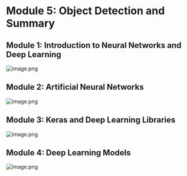 

# Module 5: Object Detection and Summary
## Module 1: Introduction to Neural Networks and Deep Learning
![image.png](https://prod-files-secure.s3.us-west-2.amazonaws.com/03e82b26-cccb-4906-bb56-adabcbdc0655/a8d40bcb-c482-4026-8872-311e16b2dc63/image.png?X-Amz-Algorithm=AWS4-HMAC-SHA256&X-Amz-Content-Sha256=UNSIGNED-PAYLOAD&X-Amz-Credential=ASIAZI2LB4666VHW2WJ7%2F20250207%2Fus-west-2%2Fs3%2Faws4_request&X-Amz-Date=20250207T221335Z&X-Amz-Expires=3600&X-Amz-Security-Token=IQoJb3JpZ2luX2VjEGYaCXVzLXdlc3QtMiJIMEYCIQDRz9F6dAjTApso%2B0EjOdmwjmE%2FhJfMFvl6XI9ACkxLjwIhAJbytBUGRjKG00twUXIMX37%2BOj2SKUyBTZphh8t7sKamKv8DCH8QABoMNjM3NDIzMTgzODA1IgzSCyYkLn7AKYedE94q3AMLSg64i863NFZ13lIK48iKo%2FIO040o05wmDG5YT95Alcwb%2FJvqF%2FTTAi2jXceX0lGJYjuyhWE8NBTKGj%2B3CR4o7nOd5M1KN7aA%2FvL7nDcQqC3i6Da%2BhezBKpEDwa%2FI%2B6Qse%2Fjc8wbFl8s45L%2B2QvZ55boP5h1NJOYC6IjtVpwU9EpXWdo3y2w0qXvq62XDw5NVxawJw5eV4Wm5r0B2zZ42TkPW7HaxnJHeJdh6Ys5WIf1sID4KKGR5rxhfrx4JV37NyFLohuvc9zfH5HBovTukwGYW80hiO%2BXHSbRO6Ho0BCmyU25lvO6ivznr5%2FNqNUWB%2BkljHtvdqX%2FgbpHwdEDlYH61Cex%2BVeTTmrE8kXj4mtYG5GEaHK8DjrEl5YvDmK32jWNF%2B%2B7ov8m2AHk7EL6dC5Llx5N7xUZd57a%2BFu2v0NKbNePkFKq83VA2xSR6JlXGKrwE03WbOqtxKYWfRk9HBkX7YBc9jh1Bu3CDXsFUvChpjVuhqJtW75RZAGD4Q%2F2oG0IGoAYjMaeFamnJHNyaJXDb1baZ2uPazNfzdG21rFzdVGkACdzxU0ywn%2FC3djVKTNEQrmqAoKePp4AcR9x5h8jTcmiPP2ZpZuyL3nt6gfnkJR9XiWO3lCIZUzDE%2Fpm9BjqkAeYNInPcR5aQVapmdNs7YekKrOaEhcXMoeMzSCXuR7V6f5EMRC2eBG3FPdyRLF3CmPVM%2BOeKfbyljkq5wKcJ6PHMnqs4tn3Nv8K%2BqdwWYquZapVNg1fdz34BLf2O%2BaPhYzbhDNS29Iorj7mYr1BsXdtWqHJCxvMl0fMiJ5s3vsSD59BTZB9KE78koXvFK6lRKzZNDURXGv30rinL3uyOssfDpTTW&X-Amz-Signature=d55ba6ce650c97c63fa99cb386aa4a02879888e6c36276781bddc9d842ae8748&X-Amz-SignedHeaders=host&x-id=GetObject)
## Module 2: Artificial Neural Networks
![image.png](https://prod-files-secure.s3.us-west-2.amazonaws.com/03e82b26-cccb-4906-bb56-adabcbdc0655/5157ca89-62da-41d9-a98f-6432b71047a9/image.png?X-Amz-Algorithm=AWS4-HMAC-SHA256&X-Amz-Content-Sha256=UNSIGNED-PAYLOAD&X-Amz-Credential=ASIAZI2LB4666VHW2WJ7%2F20250207%2Fus-west-2%2Fs3%2Faws4_request&X-Amz-Date=20250207T221335Z&X-Amz-Expires=3600&X-Amz-Security-Token=IQoJb3JpZ2luX2VjEGYaCXVzLXdlc3QtMiJIMEYCIQDRz9F6dAjTApso%2B0EjOdmwjmE%2FhJfMFvl6XI9ACkxLjwIhAJbytBUGRjKG00twUXIMX37%2BOj2SKUyBTZphh8t7sKamKv8DCH8QABoMNjM3NDIzMTgzODA1IgzSCyYkLn7AKYedE94q3AMLSg64i863NFZ13lIK48iKo%2FIO040o05wmDG5YT95Alcwb%2FJvqF%2FTTAi2jXceX0lGJYjuyhWE8NBTKGj%2B3CR4o7nOd5M1KN7aA%2FvL7nDcQqC3i6Da%2BhezBKpEDwa%2FI%2B6Qse%2Fjc8wbFl8s45L%2B2QvZ55boP5h1NJOYC6IjtVpwU9EpXWdo3y2w0qXvq62XDw5NVxawJw5eV4Wm5r0B2zZ42TkPW7HaxnJHeJdh6Ys5WIf1sID4KKGR5rxhfrx4JV37NyFLohuvc9zfH5HBovTukwGYW80hiO%2BXHSbRO6Ho0BCmyU25lvO6ivznr5%2FNqNUWB%2BkljHtvdqX%2FgbpHwdEDlYH61Cex%2BVeTTmrE8kXj4mtYG5GEaHK8DjrEl5YvDmK32jWNF%2B%2B7ov8m2AHk7EL6dC5Llx5N7xUZd57a%2BFu2v0NKbNePkFKq83VA2xSR6JlXGKrwE03WbOqtxKYWfRk9HBkX7YBc9jh1Bu3CDXsFUvChpjVuhqJtW75RZAGD4Q%2F2oG0IGoAYjMaeFamnJHNyaJXDb1baZ2uPazNfzdG21rFzdVGkACdzxU0ywn%2FC3djVKTNEQrmqAoKePp4AcR9x5h8jTcmiPP2ZpZuyL3nt6gfnkJR9XiWO3lCIZUzDE%2Fpm9BjqkAeYNInPcR5aQVapmdNs7YekKrOaEhcXMoeMzSCXuR7V6f5EMRC2eBG3FPdyRLF3CmPVM%2BOeKfbyljkq5wKcJ6PHMnqs4tn3Nv8K%2BqdwWYquZapVNg1fdz34BLf2O%2BaPhYzbhDNS29Iorj7mYr1BsXdtWqHJCxvMl0fMiJ5s3vsSD59BTZB9KE78koXvFK6lRKzZNDURXGv30rinL3uyOssfDpTTW&X-Amz-Signature=9b9213fb2da948488bcf3a1457fb15b835177cdc04e8547652b1ea025162c39e&X-Amz-SignedHeaders=host&x-id=GetObject)
## Module 3: Keras and Deep Learning Libraries
![image.png](https://prod-files-secure.s3.us-west-2.amazonaws.com/03e82b26-cccb-4906-bb56-adabcbdc0655/5089ce50-05f1-470d-ad42-42503bf1df5f/image.png?X-Amz-Algorithm=AWS4-HMAC-SHA256&X-Amz-Content-Sha256=UNSIGNED-PAYLOAD&X-Amz-Credential=ASIAZI2LB4666VHW2WJ7%2F20250207%2Fus-west-2%2Fs3%2Faws4_request&X-Amz-Date=20250207T221335Z&X-Amz-Expires=3600&X-Amz-Security-Token=IQoJb3JpZ2luX2VjEGYaCXVzLXdlc3QtMiJIMEYCIQDRz9F6dAjTApso%2B0EjOdmwjmE%2FhJfMFvl6XI9ACkxLjwIhAJbytBUGRjKG00twUXIMX37%2BOj2SKUyBTZphh8t7sKamKv8DCH8QABoMNjM3NDIzMTgzODA1IgzSCyYkLn7AKYedE94q3AMLSg64i863NFZ13lIK48iKo%2FIO040o05wmDG5YT95Alcwb%2FJvqF%2FTTAi2jXceX0lGJYjuyhWE8NBTKGj%2B3CR4o7nOd5M1KN7aA%2FvL7nDcQqC3i6Da%2BhezBKpEDwa%2FI%2B6Qse%2Fjc8wbFl8s45L%2B2QvZ55boP5h1NJOYC6IjtVpwU9EpXWdo3y2w0qXvq62XDw5NVxawJw5eV4Wm5r0B2zZ42TkPW7HaxnJHeJdh6Ys5WIf1sID4KKGR5rxhfrx4JV37NyFLohuvc9zfH5HBovTukwGYW80hiO%2BXHSbRO6Ho0BCmyU25lvO6ivznr5%2FNqNUWB%2BkljHtvdqX%2FgbpHwdEDlYH61Cex%2BVeTTmrE8kXj4mtYG5GEaHK8DjrEl5YvDmK32jWNF%2B%2B7ov8m2AHk7EL6dC5Llx5N7xUZd57a%2BFu2v0NKbNePkFKq83VA2xSR6JlXGKrwE03WbOqtxKYWfRk9HBkX7YBc9jh1Bu3CDXsFUvChpjVuhqJtW75RZAGD4Q%2F2oG0IGoAYjMaeFamnJHNyaJXDb1baZ2uPazNfzdG21rFzdVGkACdzxU0ywn%2FC3djVKTNEQrmqAoKePp4AcR9x5h8jTcmiPP2ZpZuyL3nt6gfnkJR9XiWO3lCIZUzDE%2Fpm9BjqkAeYNInPcR5aQVapmdNs7YekKrOaEhcXMoeMzSCXuR7V6f5EMRC2eBG3FPdyRLF3CmPVM%2BOeKfbyljkq5wKcJ6PHMnqs4tn3Nv8K%2BqdwWYquZapVNg1fdz34BLf2O%2BaPhYzbhDNS29Iorj7mYr1BsXdtWqHJCxvMl0fMiJ5s3vsSD59BTZB9KE78koXvFK6lRKzZNDURXGv30rinL3uyOssfDpTTW&X-Amz-Signature=f82ad1d86e3679d78df4787601134ded63a144f2ba437df13d78a7bd65b0e2b6&X-Amz-SignedHeaders=host&x-id=GetObject)
## Module 4: Deep Learning Models
![image.png](https://prod-files-secure.s3.us-west-2.amazonaws.com/03e82b26-cccb-4906-bb56-adabcbdc0655/4e22fcb0-cfbc-4d28-b961-b9b8fde071f0/image.png?X-Amz-Algorithm=AWS4-HMAC-SHA256&X-Amz-Content-Sha256=UNSIGNED-PAYLOAD&X-Amz-Credential=ASIAZI2LB4666VHW2WJ7%2F20250207%2Fus-west-2%2Fs3%2Faws4_request&X-Amz-Date=20250207T221335Z&X-Amz-Expires=3600&X-Amz-Security-Token=IQoJb3JpZ2luX2VjEGYaCXVzLXdlc3QtMiJIMEYCIQDRz9F6dAjTApso%2B0EjOdmwjmE%2FhJfMFvl6XI9ACkxLjwIhAJbytBUGRjKG00twUXIMX37%2BOj2SKUyBTZphh8t7sKamKv8DCH8QABoMNjM3NDIzMTgzODA1IgzSCyYkLn7AKYedE94q3AMLSg64i863NFZ13lIK48iKo%2FIO040o05wmDG5YT95Alcwb%2FJvqF%2FTTAi2jXceX0lGJYjuyhWE8NBTKGj%2B3CR4o7nOd5M1KN7aA%2FvL7nDcQqC3i6Da%2BhezBKpEDwa%2FI%2B6Qse%2Fjc8wbFl8s45L%2B2QvZ55boP5h1NJOYC6IjtVpwU9EpXWdo3y2w0qXvq62XDw5NVxawJw5eV4Wm5r0B2zZ42TkPW7HaxnJHeJdh6Ys5WIf1sID4KKGR5rxhfrx4JV37NyFLohuvc9zfH5HBovTukwGYW80hiO%2BXHSbRO6Ho0BCmyU25lvO6ivznr5%2FNqNUWB%2BkljHtvdqX%2FgbpHwdEDlYH61Cex%2BVeTTmrE8kXj4mtYG5GEaHK8DjrEl5YvDmK32jWNF%2B%2B7ov8m2AHk7EL6dC5Llx5N7xUZd57a%2BFu2v0NKbNePkFKq83VA2xSR6JlXGKrwE03WbOqtxKYWfRk9HBkX7YBc9jh1Bu3CDXsFUvChpjVuhqJtW75RZAGD4Q%2F2oG0IGoAYjMaeFamnJHNyaJXDb1baZ2uPazNfzdG21rFzdVGkACdzxU0ywn%2FC3djVKTNEQrmqAoKePp4AcR9x5h8jTcmiPP2ZpZuyL3nt6gfnkJR9XiWO3lCIZUzDE%2Fpm9BjqkAeYNInPcR5aQVapmdNs7YekKrOaEhcXMoeMzSCXuR7V6f5EMRC2eBG3FPdyRLF3CmPVM%2BOeKfbyljkq5wKcJ6PHMnqs4tn3Nv8K%2BqdwWYquZapVNg1fdz34BLf2O%2BaPhYzbhDNS29Iorj7mYr1BsXdtWqHJCxvMl0fMiJ5s3vsSD59BTZB9KE78koXvFK6lRKzZNDURXGv30rinL3uyOssfDpTTW&X-Amz-Signature=11e4bf91b4fcaefea1d048e56a0253832d7245e242753d18c6d0feab7b58b230&X-Amz-SignedHeaders=host&x-id=GetObject)
